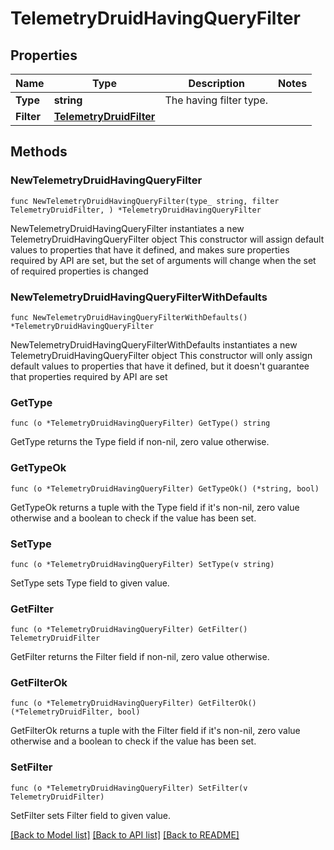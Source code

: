 # TelemetryDruidHavingQueryFilter

## Properties

Name | Type | Description | Notes
------------ | ------------- | ------------- | -------------
**Type** | **string** | The having filter type. | 
**Filter** | [**TelemetryDruidFilter**](telemetry.DruidFilter.md) |  | 

## Methods

### NewTelemetryDruidHavingQueryFilter

`func NewTelemetryDruidHavingQueryFilter(type_ string, filter TelemetryDruidFilter, ) *TelemetryDruidHavingQueryFilter`

NewTelemetryDruidHavingQueryFilter instantiates a new TelemetryDruidHavingQueryFilter object
This constructor will assign default values to properties that have it defined,
and makes sure properties required by API are set, but the set of arguments
will change when the set of required properties is changed

### NewTelemetryDruidHavingQueryFilterWithDefaults

`func NewTelemetryDruidHavingQueryFilterWithDefaults() *TelemetryDruidHavingQueryFilter`

NewTelemetryDruidHavingQueryFilterWithDefaults instantiates a new TelemetryDruidHavingQueryFilter object
This constructor will only assign default values to properties that have it defined,
but it doesn't guarantee that properties required by API are set

### GetType

`func (o *TelemetryDruidHavingQueryFilter) GetType() string`

GetType returns the Type field if non-nil, zero value otherwise.

### GetTypeOk

`func (o *TelemetryDruidHavingQueryFilter) GetTypeOk() (*string, bool)`

GetTypeOk returns a tuple with the Type field if it's non-nil, zero value otherwise
and a boolean to check if the value has been set.

### SetType

`func (o *TelemetryDruidHavingQueryFilter) SetType(v string)`

SetType sets Type field to given value.


### GetFilter

`func (o *TelemetryDruidHavingQueryFilter) GetFilter() TelemetryDruidFilter`

GetFilter returns the Filter field if non-nil, zero value otherwise.

### GetFilterOk

`func (o *TelemetryDruidHavingQueryFilter) GetFilterOk() (*TelemetryDruidFilter, bool)`

GetFilterOk returns a tuple with the Filter field if it's non-nil, zero value otherwise
and a boolean to check if the value has been set.

### SetFilter

`func (o *TelemetryDruidHavingQueryFilter) SetFilter(v TelemetryDruidFilter)`

SetFilter sets Filter field to given value.



[[Back to Model list]](../README.md#documentation-for-models) [[Back to API list]](../README.md#documentation-for-api-endpoints) [[Back to README]](../README.md)


